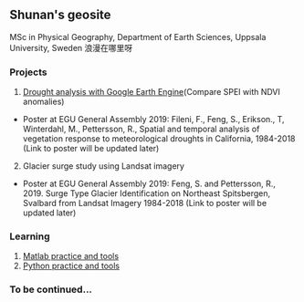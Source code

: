 ## Shunan's geosite
MSc in Physical Geography, Department of Earth Sciences, Uppsala University, Sweden
浪漫在哪里呀

### Projects
1. [Drought analysis with Google Earth Engine](https://github.com/fsn1995/Drought-Analysis)(Compare SPEI with NDVI anomalies) 
- Poster at EGU General Assembly 2019:
Fileni, F., Feng, S., Erikson., T, Winterdahl, M., Pettersson, R., Spatial and temporal analysis of vegetation response to meteorological droughts in California, 1984-2018 (Link to poster will be updated later)

2. Glacier surge study using Landsat imagery
- Poster at EGU General Assembly 2019:
Feng, S. and Pettersson, R., 2019. Surge Type Glacier Identification on Northeast Spitsbergen, Svalbard from Landsat Imagery 1984-2018 (Link to poster will be updated later)

### Learning
1. [Matlab practice and tools](https://github.com/fsn1995/MatlabFSN)
2. [Python practice and tools](https://github.com/fsn1995/PythonFSN)

### To be continued...

